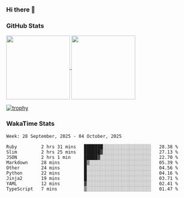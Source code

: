 ### Hi there 👋

### GitHub Stats

<a href="https://github.com/anuraghazra/github-readme-stats">
  <img align="center" height="170px" src="https://github-readme-stats.vercel.app/api/top-langs/?username=tksfjt1024&layout=compact&count_private=true&show_icons=true&show_icons=true&theme=graywhite" />
</a>
<a href="https://github.com/anuraghazra/github-readme-stats">
  <img align="center" height="170px" src="https://github-readme-stats.vercel.app/api?username=tksfjt1024&count_private=true&show_icons=true&show_icons=true&theme=graywhite" />
</a>

[![trophy](https://github-profile-trophy.vercel.app/?username=tksfjt1024)](https://github.com/ryo-ma/github-profile-trophy)

### WakaTime Stats

<!--START_SECTION:waka-->
```text
Week: 28 September, 2025 - 04 October, 2025

Ruby         2 hrs 31 mins   ███████░░░░░░░░░░░░░░░░░░   28.38 % 
Slim         2 hrs 25 mins   ██████▓░░░░░░░░░░░░░░░░░░   27.13 % 
JSON         2 hrs 1 min     █████▓░░░░░░░░░░░░░░░░░░░   22.70 % 
Markdown     28 mins         █▒░░░░░░░░░░░░░░░░░░░░░░░   05.39 % 
Other        24 mins         █░░░░░░░░░░░░░░░░░░░░░░░░   04.56 % 
Python       22 mins         █░░░░░░░░░░░░░░░░░░░░░░░░   04.16 % 
Jinja2       19 mins         █░░░░░░░░░░░░░░░░░░░░░░░░   03.71 % 
YAML         12 mins         ▓░░░░░░░░░░░░░░░░░░░░░░░░   02.41 % 
TypeScript   7 mins          ▒░░░░░░░░░░░░░░░░░░░░░░░░   01.47 % 
```
<!--END_SECTION:waka-->
